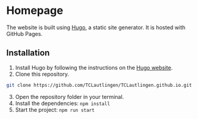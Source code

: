 # Homepage

The website is built using [Hugo](https://gohugo.io/), a static site generator.
It is hosted with GitHub Pages.

## Installation

1. Install Hugo by following the instructions on the [Hugo website](https://gohugo.io/getting-started/installing/).
2. Clone this repository.
```zsh
git clone https://github.com/TCLautlingen/TCLautlingen.github.io.git
```
3. Open the repository folder in your terminal.
4. Install the dependencies: `npm install`
5. Start the project: `npm run start`